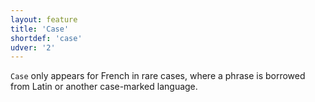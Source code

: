 ```yaml
---
layout: feature
title: 'Case'
shortdef: 'case'
udver: '2'
---
```


`Case` only appears for French in rare cases, where a phrase is borrowed from Latin or another case-marked language.
<!-- Interlanguage links updated Út zář 29 20:23:06 CEST 2020 -->

